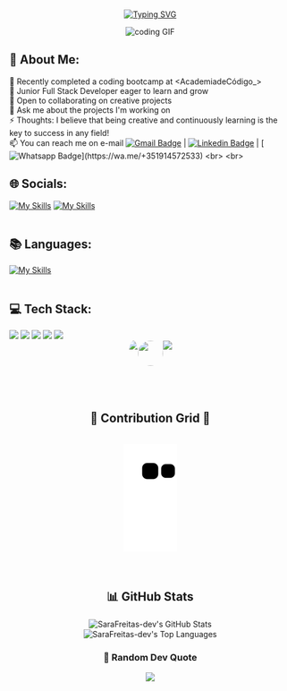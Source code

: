 <br>
<p align="center">
<a href="https://git.io/typing-svg"><img src="https://readme-typing-svg.herokuapp.com?font=Fira+Code&size=30&duration=3000&pause=1000&color=9D42F6&center=true&vCenter=true&width=735&lines=Hi+there%2C+welcome+to+my+profile+!+%F0%9F%91%8B;I'm+Sara+Freitas+%F0%9F%91%A9" alt="Typing SVG" /></a>
</p>

<!-- cat icon -->
<p align="center">
  <img src="https://media2.giphy.com/media/v1.Y2lkPTc5MGI3NjExYzljOThhM2FmZTJjMjFiMTQ5MTgxMzMzMGNkZmY3ZGUyNTQ5NWQ1NCZjdD1z/f6hnhHkks8bk4jwjh3/giphy.gif" alt="coding GIF" width="150"/>
</p>


## 💫 About Me: 
🔭 Recently completed a coding bootcamp at <AcademiadeCódigo_><br>
🌱 Junior Full Stack Developer eager to learn and grow<br>👯 Open to collaborating on creative projects<br>
💬 Ask me about the projects I'm working on <br>
⚡ Thoughts: I believe that being creative and continuously learning is the key to success in any field!<br>
📫 You can reach me on e-mail [![Gmail Badge](https://img.shields.io/badge/-Gmail-c14438?style=flat-square&logo=Gmail&logoColor=white&link=mailto:sfontes94@gmail.com)](mailto:sfontes94@gmail.com) | [![Linkedin Badge](https://img.shields.io/badge/-LinkedIn-blue?style=flat-square&logo=Linkedin&logoColor=white&link=https://www.linkedin.com/in/sarafreitasdev/)](https://www.linkedin.com/in/sarafreitasdev/) | [![Whatsapp Badge](https://img.shields.io/static/v1?message=Whatsapp&logo=whatsapp&label=&color=25D366&logoColor=white&labelColor=&style=for-the-badge")](https://wa.me/+351914572533)
<br>  
<br>


## 🌐 Socials:
[![My Skills](https://skillicons.dev/icons?i=linkedin)](https://www.linkedin.com/in/sarafreitasdev/)
[![My Skills](https://skillicons.dev/icons?i=gitlab)](https://www.gitlab.com/sfontes94)
<br>
<br>


## 📚 Languages:
[![My Skills](https://skillicons.dev/icons?i=js,html,css,mysql,java)](https://skillicons.dev)
<br>
<br>


## 💻 Tech Stack:
<img src="https://skillicons.dev/icons?i=maven&perline=2"/>
<img src="https://skillicons.dev/icons?i=tailwind,vim&perline=2"/>
<img src="https://skillicons.dev/icons?i=ps,regex,spring&perline=3"/>
<img src="https://skillicons.dev/icons?i=idea,linux,vscode,nodejs&perline=4"/>
<img src="https://skillicons.dev/icons?i=react,bootstrap,dotnet,figma,hibernate&perline=5"/>

<div style="display: flex; justify-content: center;">
  <img src="https://www.thymeleaf.org/doc/images/thymeleaf.png" style="border-radius: 100%; height: 45px;">
  <img src="https://adashen.gallerycdn.vsassets.io/extensions/adashen/vscode-tomcat/0.12.1/1635499457155/Microsoft.VisualStudio.Services.Icons.Default" style="border-radius: 100%; height: 45px; width: 45px;">
  <img src="https://skills.thijs.gg/icons?i=figma,git,jquery,vim&theme=dark" />
</div>




<br>
<div align="center">
  <br>
  <br>
  <h2>🐍 Contribution Grid 🐍</h2>
  <br>
  <img src="https://raw.githubusercontent.com/msoftware/msoftware/output/github-contribution-grid-snake.svg" />
  <br>
  <br>
  <br>
</div>


<div align="center">
  <h2>📊 GitHub Stats</h2>
  <img align="center" src="https://github-readme-stats.vercel.app/api?username=SaraFreitas-dev&show_icons=true&theme=material-palenight" alt="SaraFreitas-dev's GitHub Stats" />
  <br />
  <img align="center" src="https://github-readme-stats.vercel.app/api/top-langs/?username=SaraFreitas-dev&hide_progress=true&theme=material-palenight" alt="SaraFreitas-dev's Top Languages"/>
</div>



<!--
## 🏆 GitHub Trophies
![](https://github-profile-trophy.vercel.app/?username=SaraFreitas-dev&theme=dracula&no-frame=false&no-bg=true&margin-w=4)
-->


<div align="center">
  <h3>💬 Random Dev Quote</h3>
  <img src="https://quotes-github-readme.vercel.app/api?type=horizontal&theme=radical"/>
</div>


